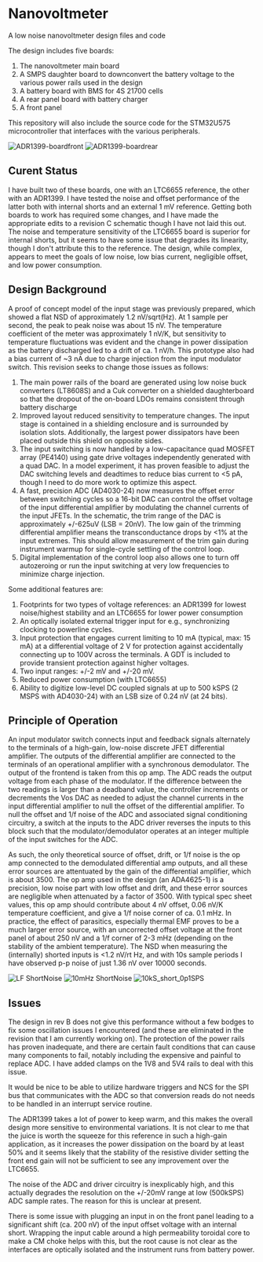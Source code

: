 # Nanovoltmeter
A low noise nanovoltmeter design files and code

The design includes five boards:
1. The nanovoltmeter main board
2. A SMPS daughter board to downconvert the battery voltage to the various power rails used in the design
3. A battery board with BMS for 4S 21700 cells
4. A rear panel board with battery charger
5. A front panel

This repository will also include the source code for the STM32U575 microcontroller that interfaces with the various peripherals.

![ADR1399-boardfront](https://github.com/curtisseizert/Nanovoltmeter/assets/22351001/9ea7e242-64c5-4fc7-a24f-2e9ce9876d46)
![ADR1399-boardrear](https://github.com/curtisseizert/Nanovoltmeter/assets/22351001/88aedb9b-be14-4447-87e4-bf99c72b94a3)


Curent Status
-------------

I have built two of these boards, one with an LTC6655 reference, the other with an ADR1399. I have tested the noise and offset performance of the latter both with internal shorts and an external 1 mV reference. Getting both boards to work has required some changes, and I have made the appropriate edits to a revision C schematic though I have not laid this out. The noise and temperature sensitivity of the LTC6655 board is superior for internal shorts, but it seems to have some issue that degrades its linearity, though I don't attribute this to the reference. The design, while complex, appears to meet the goals of low noise, low bias current, negligible offset, and low power consumption. 

Design Background
-----------------

A proof of concept model of the input stage was previously prepared, which showed a flat NSD of approximately 1.2 nV/sqrt(Hz). At 1 sample per second, the peak to peak noise was about 15 nV. The temperature coefficient of the meter was approximately 1 nV/K, but sensitivity to temperature fluctuations was evident and the change in power dissipation as the battery discharged led to a drift of ca. 1 nV/h. This prototype also had a bias current of ~3 nA due to charge injection from the input modulator switch. This revision seeks to change those issues as follows:

1. The main power rails of the board are generated using low noise buck converters (LT8608S) and a Cuk converter on a shielded daughterboard so that the dropout of the on-board LDOs remains consistent through battery discharge
2. Improved layout reduced sensitivity to temperature changes. The input stage is contained in a shielding enclosure and is surrounded by isolation slots. Additionally, the largest power dissipators have been placed outside this shield on opposite sides.
3. The input switching is now handled by a low-capacitance quad MOSFET array (PE4140) using gate drive voltages independently generated with a quad DAC. In a model experiment, it has proven feasible to adjust the DAC switching levels and deadtimes to reduce bias current to <5 pA, though I need to do more work to optimize this aspect.
4. A fast, precision ADC (AD4030-24) now measures the offset error between switching cycles so a 16-bit DAC can control the offset voltage of the input differential amplifier by modulating the channel currents of the input JFETs. In the schematic, the trim range of the DAC is approximately +/-625uV (LSB = 20nV). The low gain of the trimming differential amplifier means the transconductance drops by <1% at the input extremes. This should allow measurement of the trim gain during instrument warmup for single-cycle settling of the control loop.
5. Digital implementation of the control loop also allows one to turn off autozeroing or run the input switching at very low frequencies to minimize charge injection.

Some additional features are:
1. Footprints for two types of voltage references: an ADR1399 for lowest noise/highest stability and an LTC6655 for lower power consumption
2. An optically isolated external trigger input for e.g., synchronizing clocking to powerline cycles.
3. Input protection that engages current limiting to 10 mA (typical, max: 15 mA) at a differential voltage of 2 V for protection against accidentally connecting up to 100V across the terminals. A GDT is included to provide transient protection against higher voltages.
4. Two input ranges: +/-2 mV and +/-20 mV.
5. Reduced power consumption (with LTC6655)
6. Ability to digitize low-level DC coupled signals at up to 500 kSPS (2 MSPS with AD4030-24) with an LSB size of 0.24 nV (at 24 bits).

Principle of Operation
----------------------

An input modulator switch connects input and feedback signals alternately to the terminals of a high-gain, low-noise discrete JFET differential amplifier. The outputs of the differential amplifier are connected to the terminals of an operational amplifier with a synchronous demodulator. The output of the frontend is taken from this op amp. The ADC reads the output voltage from each phase of the modulator. If the difference between the two readings is larger than a deadband value, the controller increments or decrements the Vos DAC as needed to adjust the channel currents in the input differential amplifier to null the offset of the differential amplifier. To null the offset and 1/f noise of the ADC and associated signal conditioning circuitry, a switch at the inputs to the ADC driver reverses the inputs to this block such that the modulator/demodulator operates at an integer multiple of the input switches for the ADC.

As such, the only theoretical source of offset, drift, or 1/f noise is the op amp connected to the demodulated differential amp outputs, and all these error sources are attentuated by the gain of the differential amplifier, which is about 3500. The op amp used in the design (an ADA4625-1) is a precision, low noise part with low offset and drift, and these error sources are negligible when attenuated by a factor of 3500. With typical spec sheet values, this op amp should contribute about 4 nV offset, 0.06 nV/K temperature coefficient, and give a 1/f noise corner of ca. 0.1 mHz. In practice, the effect of parasitics, especially thermal EMF proves to be a much larger error source, with an uncorrected offset voltage at the front panel of about 250 nV and a 1/f corner of 2-3 mHz (depending on the stability of the ambient temperature). The NSD when measuring the (internally) shorted inputs is <1.2 nV/rt Hz, and with 10s sample periods I have observed p-p noise of just 1.36 nV over 10000 seconds.

![LF ShortNoise](https://github.com/curtisseizert/Nanovoltmeter/assets/22351001/e69d9c2a-2de0-4f51-8ca4-e8019d776dae)
![10mHz ShortNoise](https://github.com/curtisseizert/Nanovoltmeter/assets/22351001/acbbcb22-a177-4077-bb84-48284c870213)
![10kS_short_0p1SPS](https://github.com/curtisseizert/Nanovoltmeter/assets/22351001/19846efc-9486-4ee4-9806-4a2467401a33)

Issues
------

The design in rev B does not give this performance without a few bodges to fix some oscillation issues I encountered (and these are eliminated in the revision that I am currently working on). The protection of the power rails has proven inadequate, and there are certain fault conditions that can cause many components to fail, notably including the expensive and painful to replace ADC. I have added clamps on the 1V8 and 5V4 rails to deal with this issue. 

It would be nice to be able to utilize hardware triggers and NCS for the SPI bus that communicates with the ADC so that conversion reads do not needs to be handled in an interrupt service routine.

The ADR1399 takes a lot of power to keep warm, and this makes the overall design more sensitive to environmental variations. It is not clear to me that the juice is worth the squeeze for this reference in such a high-gain application, as it increases the power dissipation on the board by at least 50% and it seems likely that the stability of the resistive divider setting the front end gain will not be sufficient to see any improvement over the LTC6655.

The noise of the ADC and driver circuitry is inexplicably high, and this actually degrades the resolution on the +/-20mV range at low (500kSPS) ADC sample rates. The reason for this is unclear at present.

There is some issue with plugging an input in on the front panel leading to a significant shift (ca. 200 nV) of the input offset voltage with an internal short. Wrapping the input cable around a high permeability toroidal core to make a CM choke helps with this, but the root cause is not clear as the interfaces are optically isolated and the instrument runs from battery power.

